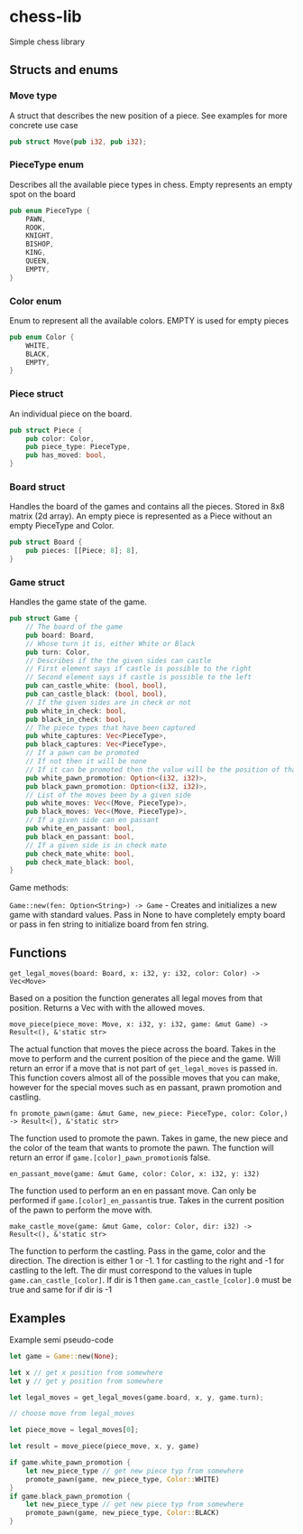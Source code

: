 # chess-lib

Simple chess library

## Structs and enums

### Move type

A struct that describes the new position of a piece. See examples for more concrete use case

```rust
pub struct Move(pub i32, pub i32);
```

### PieceType enum

Describes all the available piece types in chess. Empty represents an empty spot on the board

```rust
pub enum PieceType {
    PAWN,
    ROOK,
    KNIGHT,
    BISHOP,
    KING,
    QUEEN,
    EMPTY,
}
```

### Color enum

Enum to represent all the available colors. EMPTY is used for empty pieces

```rust
pub enum Color {
    WHITE,
    BLACK,
    EMPTY,
}
```

### Piece struct

An individual piece on the board.

```rust
pub struct Piece {
    pub color: Color,
    pub piece_type: PieceType,
    pub has_moved: bool,
}
```

### Board struct

Handles the board of the games and contains all the pieces. Stored in 8x8 matrix (2d array). An empty piece is represented as a Piece without an empty PieceType and Color.

```rust
pub struct Board {
    pub pieces: [[Piece; 8]; 8],
}
```

### Game struct

Handles the game state of the game.

```rust
pub struct Game {
    // The board of the game
    pub board: Board,
    // Whose turn it is, either White or Black
    pub turn: Color,
    // Describes if the the given sides can castle
    // First element says if castle is possible to the right
    // Second element says if castle is possible to the left
    pub can_castle_white: (bool, bool),
    pub can_castle_black: (bool, bool),
    // If the given sides are in check or not
    pub white_in_check: bool,
    pub black_in_check: bool,
    // The piece types that have been captured
    pub white_captures: Vec<PieceType>,
    pub black_captures: Vec<PieceType>,
    // If a pawn can be promoted
    // If not then it will be none
    // If it can be promoted then the value will be the position of that pawn
    pub white_pawn_promotion: Option<(i32, i32)>,
    pub black_pawn_promotion: Option<(i32, i32)>,
    // List of the moves been by a given side
    pub white_moves: Vec<(Move, PieceType)>,
    pub black_moves: Vec<(Move, PieceType)>,
    // If a given side can en passant
    pub white_en_passant: bool,
    pub black_en_passant: bool,
    // If a given side is in check mate
    pub check_mate_white: bool,
    pub check_mate_black: bool,
}
```

Game methods:

`Game::new(fen: Option<String>) -> Game` - Creates and initializes a new game with standard values. Pass in None to have completely empty board or pass in fen string to initialize board from fen string.

## Functions

`get_legal_moves(board: Board, x: i32, y: i32, color: Color) -> Vec<Move>`

Based on a position the function generates all legal moves from that position. Returns a Vec with with the allowed moves.

`move_piece(piece_move: Move, x: i32, y: i32, game: &mut Game) -> Result<(), &'static str>`

The actual function that moves the piece across the board. Takes in the move to perform and the current position of the piece and the game. Will return an error if a move that is not part of `get_legal_moves` is passed in. This function covers almost all of the possible moves that you can make, however for the special moves such as en passant, prawn promotion and castling.

`fn promote_pawn(game: &mut Game, new_piece: PieceType, color: Color,) -> Result<(), &'static str>`

The function used to promote the pawn. Takes in game, the new piece and the color of the team that wants to promote the pawn. The function will return an error if `game.[color]_pawn_promotion`is false.

`en_passant_move(game: &mut Game, color: Color, x: i32, y: i32)`

The function used to perform an en en passant move. Can only be performed if `game.[color]_en_passant`is true. Takes in the current position of the pawn to perform the move with.

`make_castle_move(game: &mut Game, color: Color, dir: i32) -> Result<(), &'static str>`

The function to perform the castling. Pass in the game, color and the direction. The direction is either 1 or -1. 1 for castling to the right and -1 for castling to the left. The dir must correspond to the values in tuple `game.can_castle_[color]`. If dir is 1 then `game.can_castle_[color].0` must be true and same for if dir is -1

## Examples

Example semi pseudo-code

```rust
let game = Game::new(None);

let x // get x position from somewhere
let y // get y position from somewhere

let legal_moves = get_legal_moves(game.board, x, y, game.turn);

// choose move from legal_moves

let piece_move = legal_moves[0];

let result = move_piece(piece_move, x, y, game)

if game.white_pawn_promotion {
    let new_piece_type // get new piece typ from somewhere
    promote_pawn(game, new_piece_type, Color::WHITE)
}
if game.black_pawn_promotion {
    let new_piece_type // get new piece typ from somewhere
    promote_pawn(game, new_piece_type, Color::BLACK)
}
```
